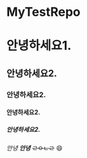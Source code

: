 # MyTestRepo

# 안녕하세요1.
## 안녕하세요2.
### 안녕하세요2.
#### 안녕하세요2.
##### 안녕하세요2.

*안녕*
***안녕***
~~ㄹㅇㄴㄹ~~
😄
